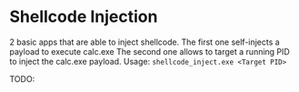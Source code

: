 # Shellcode Injection

2 basic apps that are able to inject shellcode.
The first one self-injects a payload to execute calc.exe
The second one allows to target a running PID to inject the calc.exe payload. Usage: `shellcode_inject.exe <Target PID>`

TODO:

<Provide screens of Memory allocated regions after executing the shellcode>
